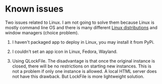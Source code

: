 # Known issues

Two issues related to Linux. I am not going to solve them because Linux is mostly command line OS and there is many different [Linux distributions](https://en.wikipedia.org/wiki/List_of_Linux_distributions) and window managers (choice problem).

1. I haven't packaged app to deploy in Linux, you may install it from PyPi.

2. I couldn't set an app icon in Linux, Fedora, Wayland.

3. Using QLockFile. The disadvantage is that once the original instance is closed, there will be no restrictions on starting new instances. This is not a problem if only one instance is allowed. A local HTML server does not have this drawback. But LockFile is more lightweight solution.
